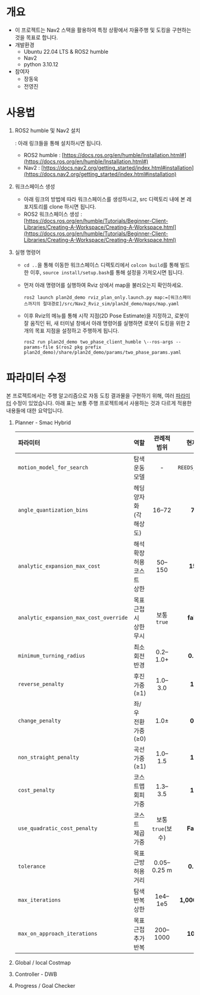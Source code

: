 # 개요
- 이 프로젝트는 Nav2 스택을 활용하여 특정 상황에서 자율주행 및 도킹을 구현하는 것을 목표로 합니다. 
- 개발환경
    - Ubuntu 22.04 LTS & ROS2 humble
    - Nav2
    - python 3.10.12
- 참여자
    - 장동욱
    - 전영진

# 사용법
1. ROS2 humble 및 Nav2 설치

    : 아래 링크들을 통해 설치하시면 됩니다. 
    - ROS2 humble : [https://docs.ros.org/en/humble/Installation.html#](https://docs.ros.org/en/humble/Installation.html#)
    - Nav2 : [https://docs.nav2.org/getting_started/index.html#installation](https://docs.nav2.org/getting_started/index.html#installation)

2. 워크스페이스 생성
    - 아래 링크의 방법에 따라 워크스페이스를 생성하시고, src 디렉토리 내에 본 레포지토리를 clone 하시면 됩니다. 
    - ROS2 워크스페이스 생성 : [https://docs.ros.org/en/humble/Tutorials/Beginner-Client-Libraries/Creating-A-Workspace/Creating-A-Workspace.html](https://docs.ros.org/en/humble/Tutorials/Beginner-Client-Libraries/Creating-A-Workspace/Creating-A-Workspace.html)


3. 실행 명령어

    - `cd ..`을 통해 이동한 워크스페이스 디렉토리에서 `colcon build`를 통해 빌드한 이후, `source install/setup.bash`를 통해 설정을 가져오시면 됩니다. 

    - 먼저 아래 명령어를 실행하여 Rviz 상에서 map을 불러오는지 확인하세요.

        ```
        ros2 launch plan2d_demo rviz_plan_only.launch.py map:=[워크스페이스까지의 절대경로]/src/Nav2_Rviz_sim/plan2d_demo/maps/map.yaml
        ```
    - 이후 Rviz의 메뉴를 통해 시작 지점(2D Pose Estimate)을 지정하고, 로봇이 잘 움직인 뒤, 새 터미널 창에서 아래 명령어를 실행하면 로봇이 도킹을 위한 2개의 목표 지점을 설정하고 주행하게 됩니다. 
        ```
        ros2 run plan2d_demo two_phase_client_humble \--ros-args --params-file $(ros2 pkg prefix plan2d_demo)/share/plan2d_demo/params/two_phase_params.yaml
        ```

# 파라미터 수정

 본 프로젝트에서는 주행 알고리즘으로 자동 도킹 결과물을 구현하기 위해, 여러 [파라미터](plan2d_demo/params/nav2_params.yaml) 수정이 있었습니다. 아래 표는 보통 주행 프로젝트에서 사용하는 것과 다르게 적용한 내용들에 대한 요약입니다. 

1) Planner - Smac Hybrid

    | 파라미터 | 역할 | 관례적 범위 | 현재값 |  설명 |
    | :--- | :----- | :---: | :---: | :--- |
    | `motion_model_for_search` | 탐색 운동모델 | - | `REEDS_SHEPP` | 후진을 허용하고 좁은 곳에서 유리 |
    | `angle_quantization_bins` | 헤딩 양자화(각 해상도) | 16–72 | **72** | 고해상도 |
    | `analytic_expansion_max_cost` | 해석 확장 허용 코스트 상한 | 50–150 | **150** | 필연적으로 inflated 된 장애물 사이를 지나가야 하므로, 최대로 설정  |
    | `analytic_expansion_max_cost_override` | 목표 근접 시 상한 무시 | 보통 `true` | **false** |  장애물에 대한 충돌을 보수적으로 방지 / 복잡한 도킹 구역에서 실패 가능 |
    | `minimum_turning_radius` | 최소 회전반경 | 0.2–1.0+ | **0.05** | tank turn을 표현하기 위한 장치 |
    | `reverse_penalty` | 후진 가중(≥1) | 1.0–3.0 | **1.5** | 후진을 약하게만 억제 |
    | `change_penalty` | 좌/우 전환 가중(≥0) | 1.0± | **0.0** | tank turn을 표현하기 위해, 좌우 전환에 대한 패널티를 주지 않음 |
    | `non_straight_penalty` | 곡선 가중(≥1) | 1.0–1.5 | **1.2** | 직선 선호 약간↑ |
    | `cost_penalty` | 코스트맵 회피 가중 | 1.3–3.5 | **1.2** | 필연적으로 costmap 내부로 진입해야 하므로, 최소한으로 설정 |
    | `use_quadratic_cost_penalty` | 코스트 제곱 가중 | 보통 `true`(보수) | **False** | 고코스트 억제가 약함(장애물에 가까이 지나감 허용) |
    | `tolerance` | 목표 근방 허용거리 | 0.05–0.25 m | **0.05** | 매우 타이트(경로 계획 실패 가능성은 높으나, 프로젝트 요구 조건) |
    | `max_iterations` | 탐색 반복 상한 | 1e4–1e5 | **1,000,000** | 상한 매우 큼(실제론 `max_planning_time=5s`가 한계) |
    | `max_on_approach_iterations` | 목표근접 추가 반복 | 200–1000 | **1000** | 목표 부근 tolance를 맞추기 위함 |
    
2) Global / local Costmap
3) Controller - DWB
4) Progress / Goal Checker